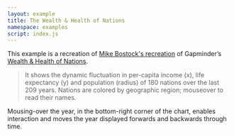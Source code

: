 ```yaml
---
layout: example
title: The Wealth & Health of Nations
namespace: examples
script: index.js
---
```

<style>@import "index.css";</style>

<div id="wealth-and-health-of-nations"></div>

This example is a recreation of [Mike Bostock's recreation](http://bost.ocks.org/mike/nations/) of Gapminder’s [Wealth &amp; Health of Nations](http://www.gapminder.org/world/).

> It shows the dynamic fluctuation in per-capita income (x), life expectancy (y) and population (radius) of 180 nations over the last 209 years. Nations are colored by geographic region; mouseover to read their names.

Mousing-over the year, in the bottom-right corner of the chart, enables interaction and moves the year displayed forwards and backwards through time.
